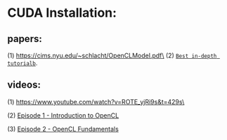 # CUDA Installation:
## papers:
(1) https://cims.nyu.edu/~schlacht/OpenCLModel.pdf\
(2) [`Best in-depth tutorialb`](https://www.nersc.gov/assets/pubs_presos/MattsonTutorialSC14.pdf).

## videos:
(1) https://www.youtube.com/watch?v=ROTE_yjRi9s&t=429s\

(2) [Episode 1 - Introduction to OpenCL](https://www.youtube.com/watch?v=QA483lIvL-4)

(3) [Episode 2 - OpenCL Fundamentals](https://www.youtube.com/watch?v=e-2bTxKuS2U)
